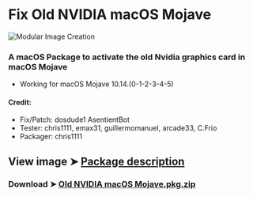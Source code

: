 # Fix Old NVIDIA macOS Mojave

![Modular Image Creation](https://i25.servimg.com/u/f25/18/50/18/69/fin_nv10.png)

### A macOS Package to activate the old Nvidia graphics card in macOS Mojave
- Working for macOS Mojave 10.14.(0-1-2-3-4-5)

#### Credit: 
- Fix/Patch: dosdude1 AsentientBot
- Tester: chris1111, emax31, guillermomanuel, arcade33, C.Frio
- Packager: chris1111


## View image ➤ [Package description](https://drive.google.com/drive/folders/1uZZJqktkxuBTTLKbeNMXF6oXJEQfB2s7?usp=sharing)


### Download ➤ [Old NVIDIA macOS Mojave.pkg.zip](https://github.com/chris1111/Old-NVIDIA-macOS-Mojave/releases/tag/V1)
